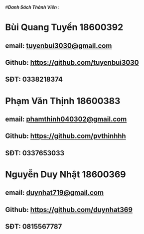 #***Danh Sách Thành Viên*** :
# **Bùi Quang Tuyến** 18600392 
## email: tuyenbui3030@gmail.com 
## Github: https://github.com/tuyenbui3030 
## SĐT: 0338218374
# **Phạm Văn Thịnh** 18600383 
## email: phamthinh040302@gmail.com 
## Github: https://github.com/pvthinhhh 
## SĐT: 0337653033
# **Nguyễn Duy Nhật** 18600369 
## email: duynhat719@gmail.com 
## Github: https://github.com/duynhat369 
## SĐT: 0815567787
